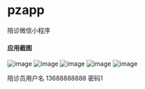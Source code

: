 # pzapp
陪诊微信小程序


#### 应用截图
![image](https://github.com/msfm2018/pzapp/blob/v1/1.jpg)
![image](https://github.com/msfm2018/pzapp/blob/v1/2.jpg)
![image](https://github.com/msfm2018/pzapp/blob/v1/3.jpg)
![image](https://github.com/msfm2018/pzapp/blob/v1/4.jpg)
![image](https://github.com/msfm2018/pzapp/blob/v1/5.jpg)

陪诊员用户名 13688888888  密码1
